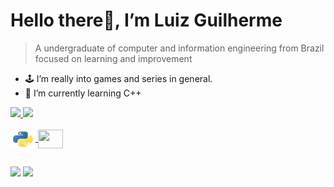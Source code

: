 Hello there👋, I’m Luiz Guilherme
=====
>A undergraduate of computer and information engineering from Brazil focused on learning and improvement

- 🕹 I’m really into games and series in general.
- 🌱 I’m currently learning C++
<div>
  <a href="https://github.com/ziuLGAP">
  <img height="180em" src="https://github-readme-stats.vercel.app/api?username=LuizGAPires&show_icons=true&theme=tokyonight&include_all_commits=true&count_private=true"/>
  <img height="180em" src="https://github-readme-stats.vercel.app/api/top-langs/?username=LuizGAPires&layout=compact&langs_count=7&theme=tokyonight"/>
</div>
<div style="display: inline_block"><br>
  <img align="center" alt="Rafa-Python" height="30" width="40" src="https://raw.githubusercontent.com/devicons/devicon/master/icons/python/python-original.svg">
  
  <img align="center" height="30" width="40" src="https://cdn.jsdelivr.net/gh/devicons/devicon/icons/cplusplus/cplusplus-original.svg" />
          
</div>

##

<div>

 <a href="https://steamcommunity.com/id/ziuLGAP/" target="_blank"><img src="https://img.shields.io/badge/Steam-000000?style=for-the-badge&logo=steam&logoColor=white" target="_blank"></a> 
  <a href = "mailto:luizgapires@gmail.com"><img src="https://img.shields.io/badge/-Gmail-%23333?style=for-the-badge&logo=gmail&logoColor=white" target="_blank"></a>

 
</div>
